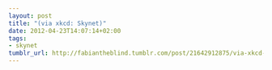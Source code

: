 ```yaml
---
layout: post
title: "(via xkcd: Skynet)"
date: 2012-04-23T14:07:14+02:00
tags:
- skynet
tumblr_url: http://fabiantheblind.tumblr.com/post/21642912875/via-xkcd-skynet
---
```

